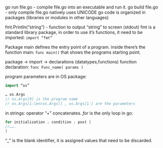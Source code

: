 go run file.go - compile file.go into an executable and run it.
go build file.go - only compile file.go
natively uses UNICODE
go code is organized in packages (libraries or modules in other languages)

fmt.Println(“string”) - function to output “string” to screen (stdout)
fmt is a standard library package, in order to use it’s functions, it need to be imported:
` import “fmt” `

Package main defines the entry point of a program.
inside there’s the function main: ` func main() ` that shows the programs starting point.

package -> import -> declarations (datatypes,functions)
function declaration:	` func Func_name( params ) `
	
program parameters are in OS package:
```go
import “os”

… os.Args
// os.Args[0] is the program name
// os.Args[1:len(os.Args)] , os.Args[1:] are the parameters
```

in strings: operator “+” concatenates.
*for* is the only loop in go:
```go
for initialization ; condition ; post {
//…….
}
```
“_” is the blank identifier, it is assigned values that need to be discarded.
